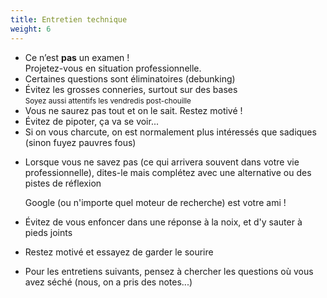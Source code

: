```yaml
---
title: Entretien technique
weight: 6
---
```

- Ce n’est **pas** un examen !\
  Projetez-vous en situation professionnelle.
- Certaines questions sont éliminatoires (debunking)
- Évitez les grosses conneries, surtout sur des bases\
  <small>Soyez aussi attentifs les vendredis post-chouille</small>
- Vous ne saurez pas tout et on le sait. Restez motivé !
- Évitez de pipoter, ça va se voir...
- Si on vous charcute, on est normalement plus intéressés que sadiques
  (sinon fuyez pauvres fous)

<aside class="notes">

- Lorsque vous ne savez pas (ce qui arrivera souvent dans votre vie professionnelle),
  dites-le mais complétez avec une alternative ou des pistes de réflexion

  Google (ou n'importe quel moteur de recherche) est votre ami !
  
- Évitez de vous enfoncer dans une réponse à la noix, et d'y sauter à pieds joints
- Restez motivé et essayez de garder le sourire
- Pour les entretiens suivants, pensez à chercher les questions où vous avez séché
  (nous, on a pris des notes...)

</aside>
